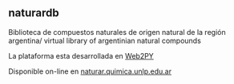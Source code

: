 ## naturardb
Biblioteca de compuestos naturales de origen natural de la región argentina/ virtual library of argentinian natural compounds

La plataforma esta desarrollada en [Web2PY](http://web2py.com) 

Disponible on-line en [naturar.quimica.unlp.edu.ar](https://naturar.quimica.unlp.edu.ar)
